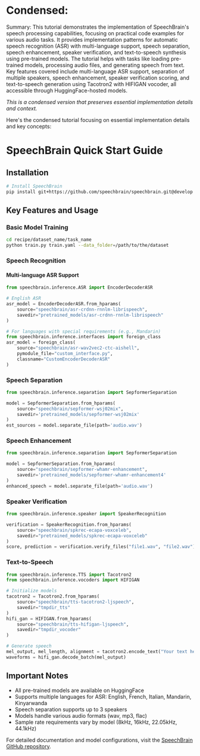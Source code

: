 # Condensed: <!-- This cell is automatically updated by tools/tutorial-cell-updater.py -->

Summary: This tutorial demonstrates the implementation of SpeechBrain's speech processing capabilities, focusing on practical code examples for various audio tasks. It provides implementation patterns for automatic speech recognition (ASR) with multi-language support, speech separation, speech enhancement, speaker verification, and text-to-speech synthesis using pre-trained models. The tutorial helps with tasks like loading pre-trained models, processing audio files, and generating speech from text. Key features covered include multi-language ASR support, separation of multiple speakers, speech enhancement, speaker verification scoring, and text-to-speech generation using Tacotron2 with HIFIGAN vocoder, all accessible through HuggingFace-hosted models.

*This is a condensed version that preserves essential implementation details and context.*

Here's the condensed tutorial focusing on essential implementation details and key concepts:

# SpeechBrain Quick Start Guide

## Installation
```bash
# Install SpeechBrain
pip install git+https://github.com/speechbrain/speechbrain.git@develop
```

## Key Features and Usage

### Basic Model Training
```bash
cd recipe/dataset_name/task_name
python train.py train.yaml --data_folder=/path/to/the/dataset
```

### Speech Recognition

#### Multi-language ASR Support
```python
from speechbrain.inference.ASR import EncoderDecoderASR

# English ASR
asr_model = EncoderDecoderASR.from_hparams(
    source="speechbrain/asr-crdnn-rnnlm-librispeech",
    savedir="pretrained_models/asr-crdnn-rnnlm-librispeech"
)

# For languages with special requirements (e.g., Mandarin)
from speechbrain.inference.interfaces import foreign_class
asr_model = foreign_class(
    source="speechbrain/asr-wav2vec2-ctc-aishell",
    pymodule_file="custom_interface.py",
    classname="CustomEncoderDecoderASR"
)
```

### Speech Separation
```python
from speechbrain.inference.separation import SepformerSeparation

model = SepformerSeparation.from_hparams(
    source="speechbrain/sepformer-wsj02mix",
    savedir='pretrained_models/sepformer-wsj02mix'
)
est_sources = model.separate_file(path='audio.wav')
```

### Speech Enhancement
```python
from speechbrain.inference.separation import SepformerSeparation

model = SepformerSeparation.from_hparams(
    source="speechbrain/sepformer-whamr-enhancement",
    savedir='pretrained_models/sepformer-whamr-enhancement4'
)
enhanced_speech = model.separate_file(path='audio.wav')
```

### Speaker Verification
```python
from speechbrain.inference.speaker import SpeakerRecognition

verification = SpeakerRecognition.from_hparams(
    source="speechbrain/spkrec-ecapa-voxceleb",
    savedir="pretrained_models/spkrec-ecapa-voxceleb"
)
score, prediction = verification.verify_files("file1.wav", "file2.wav")
```

### Text-to-Speech
```python
from speechbrain.inference.TTS import Tacotron2
from speechbrain.inference.vocoders import HIFIGAN

# Initialize models
tacotron2 = Tacotron2.from_hparams(
    source="speechbrain/tts-tacotron2-ljspeech",
    savedir="tmpdir_tts"
)
hifi_gan = HIFIGAN.from_hparams(
    source="speechbrain/tts-hifigan-ljspeech",
    savedir="tmpdir_vocoder"
)

# Generate speech
mel_output, mel_length, alignment = tacotron2.encode_text("Your text here")
waveforms = hifi_gan.decode_batch(mel_output)
```

## Important Notes
- All pre-trained models are available on HuggingFace
- Supports multiple languages for ASR: English, French, Italian, Mandarin, Kinyarwanda
- Speech separation supports up to 3 speakers
- Models handle various audio formats (wav, mp3, flac)
- Sample rate requirements vary by model (8kHz, 16kHz, 22.05kHz, 44.1kHz)

For detailed documentation and model configurations, visit the [SpeechBrain GitHub repository](https://github.com/speechbrain/speechbrain).